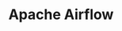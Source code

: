 ---
layout: tag-list
type: tag
title: Apache Airflow
slug: apache-airflow
category: dev
sidebar: true
description: >
   Airflow를 공부하면서 정리한 내용입니다.
---